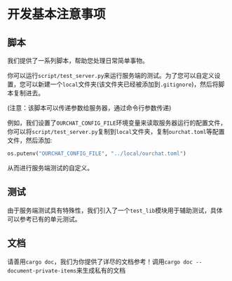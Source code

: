 # 开发基本注意事项

## 脚本

我们提供了一系列脚本，帮助您处理日常简单事物。

你可以运行`script/test_server.py`来运行服务端的测试。为了您可以自定义设置，您可以新建一个`local`文件夹(该文件夹已经被添加到`.gitignore`)，然后将脚本复制进去。

(注意：该脚本可以传递参数给服务器，通过命令行参数传递)

例如，我们设置了`OURCHAT_CONFIG_FILE`环境变量来读取服务器运行的配置文件，你可以将`script/test_server.py`复制到`local`文件夹，复制`ourchat.toml`等配置文件，然后添加:

```python
os.putenv("OURCHAT_CONFIG_FILE", "../local/ourchat.toml")
```

从而进行服务端测试的自定义。

## 测试

由于服务端测试具有特殊性，我们引入了一个`test_lib`模块用于辅助测试，具体可以参考已有的单元测试。

## 文档

请善用`cargo doc`，我们为你提供了详尽的文档参考！调用`cargo doc --document-private-items`来生成私有的文档
